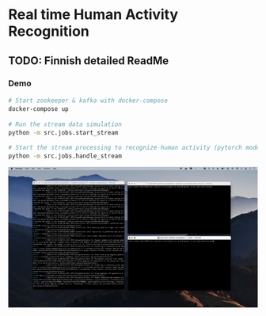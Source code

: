 # Real time Human Activity Recognition

## TODO: Finnish detailed ReadMe


### Demo

```bash
# Start zookeeper & kafka with docker-compose
docker-compose up 
```


```bash
# Run the stream data simulation
python -m src.jobs.start_stream
```


```bash
# Start the stream processing to recognize human activity (pytorch model must be trained)
python -m src.jobs.handle_stream
```


<img src="https://github.com/AymenRumi/real-time-activity-recognition/blob/main/assets/demo.gif">

